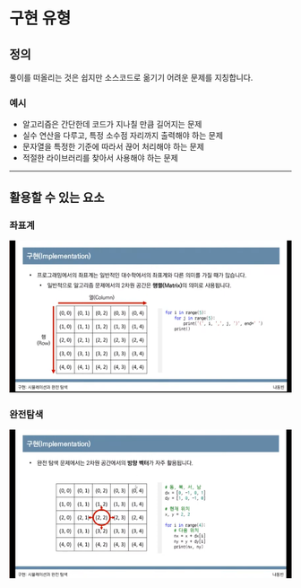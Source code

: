 # 구현 유형

## 정의

풀이를 떠올리는 것은 쉽지만 소스코드로 옮기기 어려운 문제를 지칭합니다.

### 예시

-   알고리즘은 간단한데 코드가 지나칠 만큼 길어지는 문제
-   실수 연산을 다루고, 특정 소수점 자리까지 출력해야 하는 문제
-   문자열을 특정한 기준에 따라서 끊어 처리해야 하는 문제
-   적절한 라이브러리를 찾아서 사용해야 하는 문제

<hr/>

## 활용할 수 있는 요소

### 좌표계

<img src='./implemented1.png'>

### 완전탐색

<img src='./implemented2.png'>
